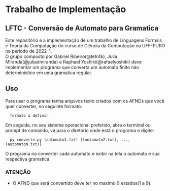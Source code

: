 # Trabalho de Implementação
## LFTC - Conversão de Automato para Gramatica
Este repositório é a implementação de um trabalho de Linguagens Formais e Teoria da Computação do curso de Ciência da Computação na UFF-PURO no período de 2022-1.
<br>
O grupo composto por Gabriel Ribeiro(@tetr4k), Julia Miranda(@juliadmiranda) e Raphael Yoshiki(@rafaelyoshiki) deve implementar um programa que converta um automato finito não deterministico em uma gramatica regular.

## Uso

Para usar o programa tenha arquivos texto criados com os AFNDs que você quer converter, no seguinte formato:

```
  formato a definir
```

Em seguida, no seu sistema operacional preferido, abra o terminal ou prompt de comando, va para o diretorio onde está o programa e digite:

```
  py converte.py (automato1.txt) [(automato2.txt), ..., (automatoN.txt)]
```

O programa ira converter cada automato e exibir na tela o automato e sua respectiva gramatica.

### ATENÇÃO

* O AFND que será convertido deve ter no maximo 9 estados(1 a 9).
